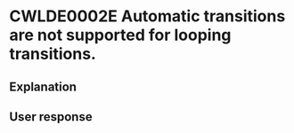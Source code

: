 # CWLDE0002E Automatic transitions are not supported for looping transitions.

## Explanation

## User response